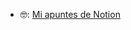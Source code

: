 
- 🤓: [Mi apuntes de Notion](https://scratched-lantern-d4a.notion.site/apuntes-de-Paradigmas-1b2fd18d004c4b36a351707296669a0b?pvs=74)
